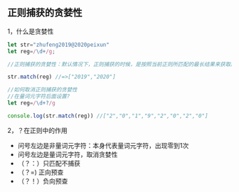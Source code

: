 ## 正则捕获的贪婪性

1，什么是贪婪性

```javascript
let str="zhufeng2019@2020peixun"
let reg=/\d+/g;

//正则捕获的贪婪性：默认情况下，正则捕获的时候，是按照当前正则所匹配的最长结果来获取的

str.match(reg) //=>["2019","2020"]

//如何取消正则捕获的贪婪性
//在量词元字符后面设置?
let reg=/\d+?/g

console.log(str.match(reg)) //["2","0","1","9","2","0","2","0"]
```



2，？在正则中的作用

* 问号左边是非量词元字符：本身代表量词元字符，出现零到1次
* 问号左边是量词元字符，取消贪婪性
* （？：）只匹配不捕获
* （？=) 正向预查
* （？！）负向预查